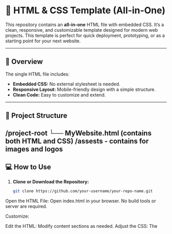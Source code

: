 # 🌟 HTML & CSS Template (All-in-One)

This repository contains an **all-in-one** HTML file with embedded CSS. It’s a clean, responsive, and customizable template designed for modern web projects. This template is perfect for quick deployment, prototyping, or as a starting point for your next website.

---

## 📄 **Overview**

The single HTML file includes:
- **Embedded CSS:** No external stylesheet is needed.
- **Responsive Layout:** Mobile-friendly design with a simple structure.
- **Clean Code:** Easy to customize and extend.

---

## 📂 **Project Structure**

/project-root └── MyWebsite.html (contains both HTML and CSS)
/assests - contains for images and logos
---

## 💻 **How to Use**

1. **Clone or Download the Repository:**
   ```bash
   git clone https://github.com/your-username/your-repo-name.git
Open the HTML File: Open index.html in your browser. No build tools or server are required.

Customize:

Edit the HTML: Modify content sections as needed.
Adjust the CSS: The <style> block in the <head> contains all the styling.
Responsive Breakpoints: Update media queries in the CSS if needed.
🔧 Template Code Overview
Below is a brief overview of the code sections included in index.html:

HTML Structure:

<head>: Contains meta tags, title, and the embedded CSS.
<body>: Contains the header, content sections, and footer.
CSS Styling:

Uses CSS variables (custom properties) for primary colors and fonts.
Includes responsive design settings for mobile devices.

🛠️ Contributing
Contributions are welcome! To contribute:

Fork the repository.
Create a new branch (git checkout -b feature/YourFeature).
Commit your changes (git commit -m 'Add new feature').
Push to your branch (git push origin feature/YourFeature).
Open a pull request.
📜 License
This project is licensed under the MIT License.

🙌 Acknowledgments
Framework: Bootstrap
Icons: Font Awesome
Fonts: Google Fonts
Inspiration: Modern web design trends
🌟 Show Your Support
If you find this template useful, please give it a ⭐️ and share with others!

This README provides a clear explanation of the template, usage instructions, and a code snippet—all in one file for simplicity.
